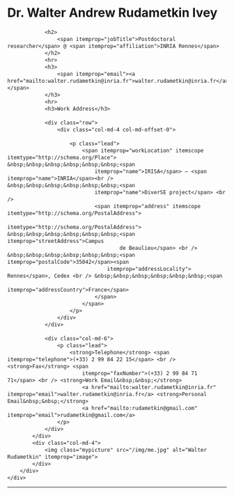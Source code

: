 <!-- # Dr. Walter Andrew Rudametkin Ivey   -->
<div class="container">
    <div itemscope itemtype="http://schema.org/Person">
        <div class="row">
            <div class="col-md-8">
                <h1>
                    <span itemprop="title">Dr.</span> <span itemprop="name">Walter <span itemprop="additionalName">Andrew</span> Rudametkin <span
                        itemprop="additionalName">Ivey</span>
                    </span>
                </h1>

                <h2>
                    <span itemprop="jobTitle">Postdoctoral researcher</span> @ <span itemprop="affiliation">INRIA Rennes</span>
                </h2>
                <hr>
                <h3>
                    <span itemprop="email"><a href="mailto:walter.rudametkin@inria.fr">walter.rudametkin@inria.fr</a></span>
                </h3>
                <hr>
                <h3>Work Address</h3>

                <div class="row">
                    <div class="col-md-4 col-md-offset-0">

                        <p class="lead">
                            <span itemprop="workLocation" itemscope itemtype="http://schema.org/Place"> &nbsp;&nbsp;&nbsp;&nbsp;&nbsp;&nbsp;<span
                                itemprop="name">IRISA</span> – <span itemprop="name">INRIA</span><br /> &nbsp;&nbsp;&nbsp;&nbsp;&nbsp;&nbsp;<span
                                itemprop="name">DiverSE project</span> <br />
                                <span itemprop="address" itemscope itemtype="http://schema.org/PostalAddress">
                                    itemtype="http://schema.org/PostalAddress"> &nbsp;&nbsp;&nbsp;&nbsp;&nbsp;&nbsp;<span itemprop="streetAddress">Campus
                                        de Beaulieu</span> <br /> &nbsp;&nbsp;&nbsp;&nbsp;&nbsp;&nbsp;<span itemprop="postalCode">35042</span><span
                                    itemprop="addressLocality"> Rennes</span>, Cedex <br /> &nbsp;&nbsp;&nbsp;&nbsp;&nbsp;&nbsp;<span
                                    itemprop="addressCountry">France</span>
                                </span>
                            </span>
                        </p>
                    </div>
                </div>

                <div class="col-md-6">
                    <p class="lead">
                        <strong>Telephone</strong> <span itemprop="telephone">(+33) 2 99 84 22 15</span> <br /> <strong>Fax</strong> <span
                            itemprop="faxNumber">(+33) 2 99 84 71 71</span> <br /> <strong>Work Email&nbsp;&nbsp;</strong>
                            <a href="mailto:walter.rudametkin@inria.fr" itemprop="email">walter.rudametkin@inria.fr</a> <strong>Personal Email&nbsp;&nbsp;</strong>
                            <a href="mailto:rudametkin@gmail.com" itemprop="email">rudametkin@gmail.com</a>
                    </p>
                </div>
            </div>
            <div class="col-md-4">
                <img class="mypicture" src="/img/me.jpg" alt="Walter Rudametkin" itemprop="image">
            </div>
        </div>
    </div>
</div>

<hr>
